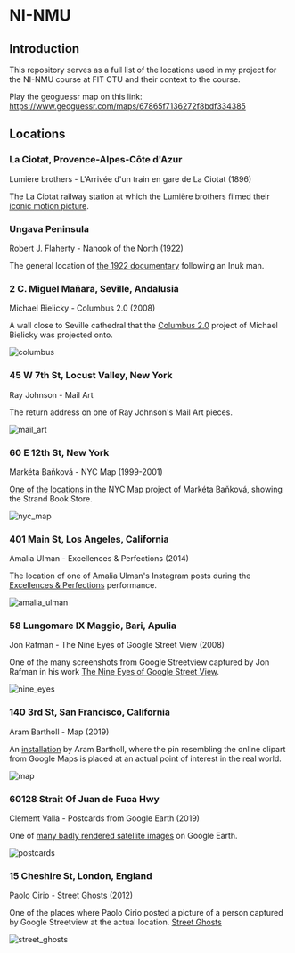 # NI-NMU

## Introduction
This repository serves as a full list of the locations used in my project for the NI-NMU course at FIT CTU and their context to the course.

Play the geoguessr map on this link:
https://www.geoguessr.com/maps/67865f7136272f8bdf334385

## Locations
### La Ciotat, Provence-Alpes-Côte d'Azur
Lumière brothers - L'Arrivée d'un train en gare de La Ciotat (1896)

The La Ciotat railway station at which the Lumière brothers filmed their [iconic motion picture](https://www.imdb.com/title/tt0000012/?ref_=nv_sr_srsg_0_tt_8_nm_0_in_0_q_la%2520ciotat).

### Ungava Peninsula
Robert J. Flaherty - Nanook of the North (1922)

The general location of [the 1922 documentary](https://www.imdb.com/title/tt0013427/?ref_=nv_sr_srsg_0_tt_5_nm_3_in_0_q_nanook) following an Inuk man.

### 2 C. Miguel Mañara, Seville, Andalusia
Michael Bielicky - Columbus 2.0 (2008)

A wall close to Seville cathedral that the [Columbus 2.0](https://www.bielicky.net/projects/columbus-20-sevilla-2008) project of Michael Bielicky was projected onto.

![columbus](img/columbus.png)

### 45 W 7th St, Locust Valley, New York
Ray Johnson - Mail Art

The return address on one of Ray Johnson's Mail Art pieces.

![mail_art](img/mail_art.png)

### 60 E 12th St, New York
Markéta Baňková - NYC Map (1999-2001)

[One of the locations](https://www.nycmap.com/broadway10.html) in the NYC Map project of Markéta Baňková, showing the Strand Book Store.

![nyc_map](img/broadway10.jpg)

### 401 Main St, Los Angeles, California
Amalia Ulman - Excellences & Perfections (2014)

The location of one of Amalia Ulman's Instagram posts during the [Excellences & Perfections](https://webarchives.rhizome.org/excellences-and-perfections/) performance.

![amalia_ulman](img/amalia_ulman.png)

### 58 Lungomare IX Maggio, Bari, Apulia
Jon Rafman - The Nine Eyes of Google Street View (2008)

One of the many screenshots from Google Streetview captured by Jon Rafman in his work [The Nine Eyes of Google Street View](https://anthology.rhizome.org/9-eyes).

![nine_eyes](img/nine_eyes.jpg)

### 140 3rd St, San Francisco, California
Aram Bartholl - Map (2019)

An [installation](https://arambartholl.com/map/) by Aram Bartholl, where the pin resembling the online clipart from Google Maps is placed at an actual point of interest in the real world.

![map](img/sfmoma.jpg)

### 60128 Strait Of Juan de Fuca Hwy
Clement Valla - Postcards from Google Earth (2019)

One of [many badly rendered satellite images](https://www.postcards-from-google-earth.com/PfGE/bc) on Google Earth.

![postcards](img/postcards.jpg)

### 15 Cheshire St, London, England
Paolo Cirio - Street Ghosts (2012)

One of the places where Paolo Cirio posted a picture of a person captured by Google Streetview at the actual location. [Street Ghosts](https://paolocirio.net/work/street-ghosts/)

![street_ghosts](img/street-ghosts-main.jpg)
